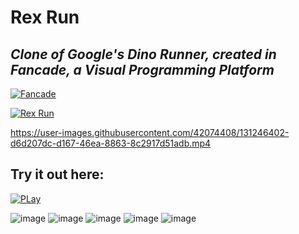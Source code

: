# Rex Run
## _Clone of Google's Dino Runner, created in Fancade, a Visual Programming Platform_
[![Fancade](https://user-images.githubusercontent.com/42074408/131245548-4b3e2443-49f5-4937-bfe2-fd988452b11a.png)](https://www.fancade.com)

[![Rex Run](https://user-images.githubusercontent.com/42074408/131246328-e7b66261-4471-4530-9e22-36be2990bed5.png)](https://fancade.page.link/1D59)



https://user-images.githubusercontent.com/42074408/131246402-d6d207dc-d167-46ea-8863-8c2917d51adb.mp4



## Try it out here: 
[![PLay](https://user-images.githubusercontent.com/42074408/131246544-c67264fb-bcbf-41e5-b409-9caaa6df9ca1.png)](https://fancade.page.link/1D59)



![image](https://user-images.githubusercontent.com/42074408/131246634-e9277f82-874e-4678-a83f-9ea269aeaf3c.png) ![image](https://user-images.githubusercontent.com/42074408/131246637-81cb0d3d-1f8c-4c41-a52c-99e6a1f4da51.png) ![image](https://user-images.githubusercontent.com/42074408/131246638-c456f36d-92a8-41ca-8a3e-a84c289a709a.png) ![image](https://user-images.githubusercontent.com/42074408/131246639-4e24a901-af60-4e13-a48b-a85e9d4ebd37.png) ![image](https://user-images.githubusercontent.com/42074408/131246643-25f51420-dee7-4981-a50f-e85e0e2ec9f7.png)

